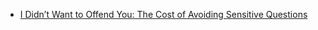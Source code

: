 

* [I Didn’t Want to Offend You: The Cost of Avoiding Sensitive Questions](https://papers.ssrn.com/sol3/papers.cfm?abstract_id=3437468)